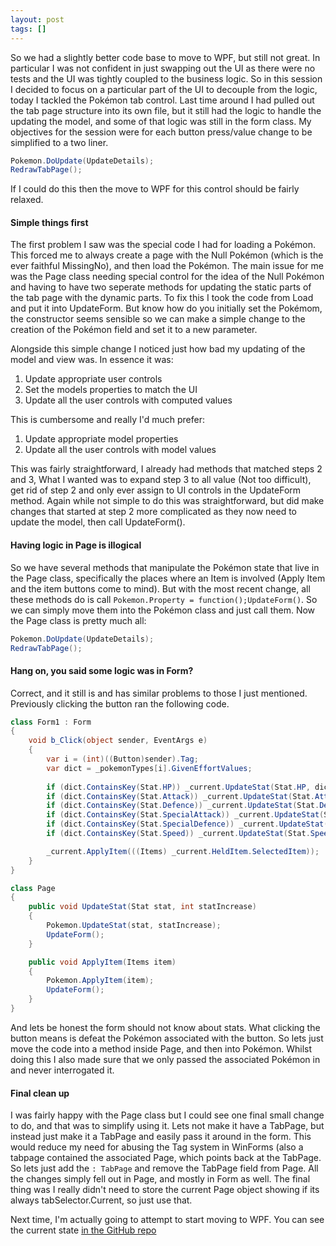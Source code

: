 ```yaml
---
layout: post
tags: []
---
```

So we had a slightly better code base to move to WPF, but still not great. In particular I was not confident in just swapping out the UI as there were no tests and the UI was tightly coupled to the business logic. So in this session I decided to focus on a particular part of the UI to decouple from the logic, today I tackled the Pokémon tab control. Last time around I had pulled out the tab page structure into its own file, but it still had the logic to handle the updating the model, and some of that logic was still in the form class. My objectives for the session were for each button press/value change to be simplified to a two liner.

```csharp
Pokemon.DoUpdate(UpdateDetails);
RedrawTabPage();
```

If I could do this then the move to WPF for this control should be fairly relaxed.

#### Simple things first
The first problem I saw was the special code I had for loading a Pokémon. This forced me to always create a page with the Null Pokémon (which is the ever faithful MissingNo), and then load the Pokémon. The main issue for me was the Page class needing special control for the idea of the Null Pokémon and having to have two seperate methods for updating the static parts of the tab page with the dynamic parts. To fix this I took the code from Load and put it into UpdateForm. But know how do you initially set the Pokémom, the constructor seems sensible so we can make a simple change to the creation of the Pokémon field and set it to a new parameter.

Alongside this simple change I noticed just how bad my updating of the model and view was. In essence it was:
1. Update appropriate user controls
1. Set the models properties to match the UI
1. Update all the user controls with computed values

This is cumbersome and really I'd much prefer:
1. Update appropriate model properties
1. Update all the user controls with model values

This was fairly straightforward, I already had methods that matched steps 2 and 3, What I wanted was to expand step 3 to all value (Not too difficult), get rid of step 2 and only ever assign to UI controls in the UpdateForm method. Again while not simple to do this was straightforward, but did make changes that started at step 2 more complicated as they now need to update the model, then call UpdateForm().

#### Having logic in Page is illogical
So we have several methods that manipulate the Pokémon state that live in the Page class, specifically the places where an Item is involved (Apply Item and the item buttons come to mind). But with the most recent change, all these methods do is call `Pokemon.Property = function();UpdateForm()`. So we can simply move them into the Pokémon class and just call them. Now the Page class is pretty much all:
```csharp
Pokemon.DoUpdate(UpdateDetails);
RedrawTabPage();
```

#### Hang on, you said some logic was in Form?
Correct, and it still is and has similar problems to those I just mentioned. Previously clicking the button ran the following code.

```csharp
class Form1 : Form
{
    void b_Click(object sender, EventArgs e)
    {
        var i = (int)((Button)sender).Tag;
        var dict = _pokemonTypes[i].GivenEffortValues;
 
        if (dict.ContainsKey(Stat.HP)) _current.UpdateStat(Stat.HP, dict[Stat.HP]);
        if (dict.ContainsKey(Stat.Attack)) _current.UpdateStat(Stat.Attack, dict[Stat.Attack]);
        if (dict.ContainsKey(Stat.Defence)) _current.UpdateStat(Stat.Defence, dict[Stat.Defence]);
        if (dict.ContainsKey(Stat.SpecialAttack)) _current.UpdateStat(Stat.SpecialAttack, dict[Stat.SpecialAttack]);
        if (dict.ContainsKey(Stat.SpecialDefence)) _current.UpdateStat(Stat.SpecialDefence, dict[Stat.SpecialDefence]);
        if (dict.ContainsKey(Stat.Speed)) _current.UpdateStat(Stat.Speed, dict[Stat.Speed]);

        _current.ApplyItem(((Items) _current.HeldItem.SelectedItem));
    }
}

class Page
{
    public void UpdateStat(Stat stat, int statIncrease)
    {
        Pokemon.UpdateStat(stat, statIncrease);
        UpdateForm();
    }

    public void ApplyItem(Items item)
    {
        Pokemon.ApplyItem(item);
        UpdateForm();
    }
}
```

And lets be honest the form should not know about stats. What clicking the button means is defeat the Pokémon associated with the button. So lets just move the code into a method inside Page, and then into Pokémon. Whilst doing this I also made sure that we only passed the associated Pokémon in and never interrogated it.

#### Final clean up
I was fairly happy with the Page class but I could see one final small change to do, and that was to simplify using it. Lets not make it have a TabPage, but instead just make it a TabPage and easily pass it around in the form. This would reduce my need for abusing the Tag system in WinForms (also a tabpage contained the associated Page, which points back at the TabPage. So lets just add the `: TabPage` and remove the TabPage field from Page. All the changes simply fell out in Page, and mostly in Form as well. The final thing was I really didn't need to store the current Page object showing if its always tabSelector.Current, so just use that.

Next time, I'm actually going to attempt to start moving to WPF. You can see the current state [in the GitHub repo](https://github.com/PeterGerrard/EVTracker/tree/e1d1d6c8c378f6d259a424769d3eff243c87a8b1)
